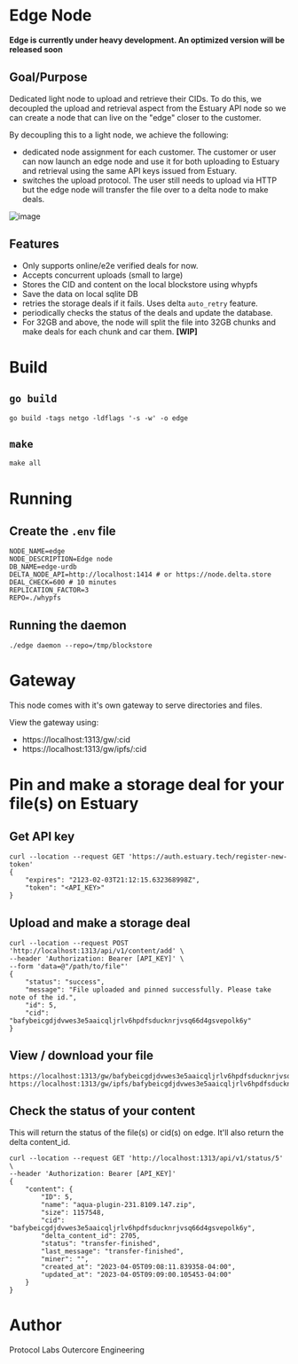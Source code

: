 # Edge Node

**Edge is currently under heavy development. An optimized version will be released soon**

## Goal/Purpose
Dedicated light node to upload and retrieve their CIDs. To do this, we decoupled the upload and retrieval aspect from the Estuary API node so we can create a node that can live on the "edge" closer to the customer.

By decoupling this to a light node, we achieve the following:
- dedicated node assignment for each customer. The customer or user can now launch an edge node and use it for both uploading to Estuary and retrieval using the same API keys issued from Estuary.
- switches the upload protocol. The user still needs to upload via HTTP but the edge node will transfer the file over to a delta node to make deals.

![image](https://user-images.githubusercontent.com/4479171/227985970-58bfead8-0906-4f2e-b7ae-b314508ee3e5.png)

## Features
- Only supports online/e2e verified deals for now.
- Accepts concurrent uploads (small to large)
- Stores the CID and content on the local blockstore using whypfs
- Save the data on local sqlite DB
- retries the storage deals if it fails. Uses delta `auto_retry` feature.
- periodically checks the status of the deals and update the database.
- For 32GB and above, the node will split the file into 32GB chunks and make deals for each chunk and car them. **[WIP]**

# Build
## `go build`
```
go build -tags netgo -ldflags '-s -w' -o edge
```

## `make`
```
make all
```

# Running
## Create the `.env` file
```
NODE_NAME=edge
NODE_DESCRIPTION=Edge node
DB_NAME=edge-urdb
DELTA_NODE_API=http://localhost:1414 # or https://node.delta.store
DEAL_CHECK=600 # 10 minutes
REPLICATION_FACTOR=3
REPO=./whypfs
```

## Running the daemon
```
./edge daemon --repo=/tmp/blockstore
```


# Gateway
This node comes with it's own gateway to serve directories and files.

View the gateway using:
- https://localhost:1313/gw/:cid
- https://localhost:1313/gw/ipfs/:cid

# Pin and make a storage deal for your file(s) on Estuary

## Get API key
```
curl --location --request GET 'https://auth.estuary.tech/register-new-token'
{
    "expires": "2123-02-03T21:12:15.632368998Z",
    "token": "<API_KEY>"
}
```

## Upload and make a storage deal
```
curl --location --request POST 'http://localhost:1313/api/v1/content/add' \
--header 'Authorization: Bearer [API_KEY]' \
--form 'data=@"/path/to/file"'
{
    "status": "success",
    "message": "File uploaded and pinned successfully. Please take note of the id.",
    "id": 5,
    "cid": "bafybeicgdjdvwes3e5aaicqljrlv6hpdfsducknrjvsq66d4gsvepolk6y"
}
```

## View / download your file
```
https://localhost:1313/gw/bafybeicgdjdvwes3e5aaicqljrlv6hpdfsducknrjvsq66d4gsvepolk6y
https://localhost:1313/gw/ipfs/bafybeicgdjdvwes3e5aaicqljrlv6hpdfsducknrjvsq66d4gsvepolk6y
```

## Check the status of your content
This will return the status of the file(s) or cid(s) on edge. It'll also return the delta content_id.
```
curl --location --request GET 'http://localhost:1313/api/v1/status/5' \
--header 'Authorization: Bearer [API_KEY]'
{
    "content": {
        "ID": 5,
        "name": "aqua-plugin-231.8109.147.zip",
        "size": 1157548,
        "cid": "bafybeicgdjdvwes3e5aaicqljrlv6hpdfsducknrjvsq66d4gsvepolk6y",
        "delta_content_id": 2705,
        "status": "transfer-finished",
        "last_message": "transfer-finished",
        "miner": "",
        "created_at": "2023-04-05T09:08:11.839358-04:00",
        "updated_at": "2023-04-05T09:09:00.105453-04:00"
    }
}
```

# Author
Protocol Labs Outercore Engineering
